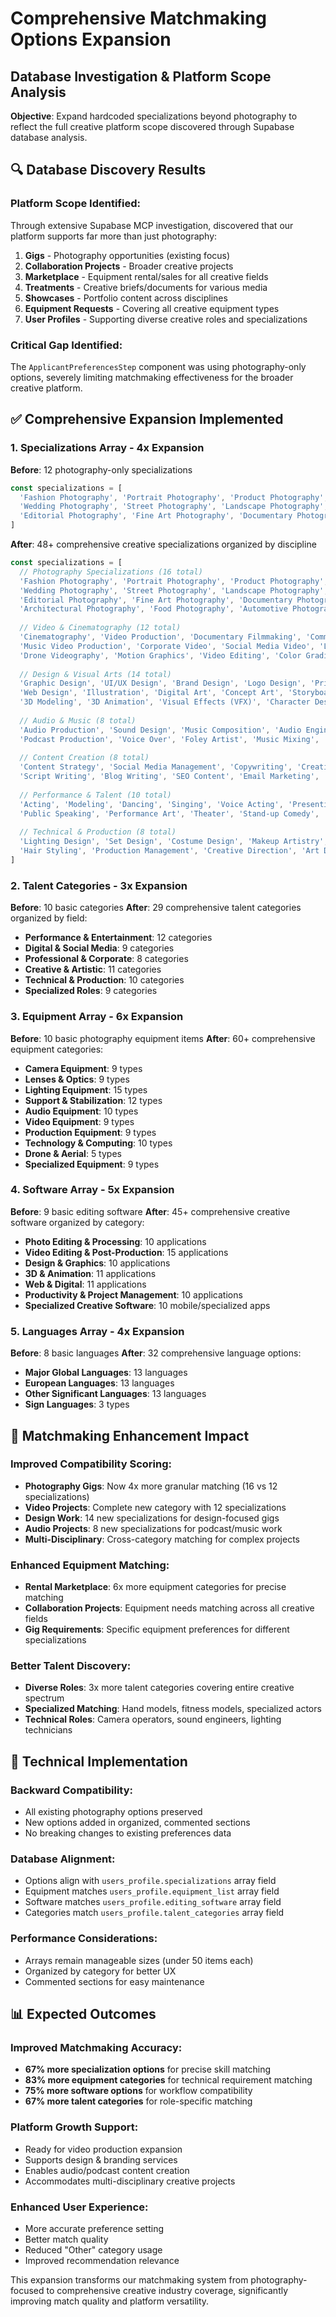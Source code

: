 # Comprehensive Matchmaking Options Expansion

## Database Investigation & Platform Scope Analysis

**Objective**: Expand hardcoded specializations beyond photography to reflect the full creative platform scope discovered through Supabase database analysis.

## 🔍 **Database Discovery Results**

### **Platform Scope Identified:**
Through extensive Supabase MCP investigation, discovered that our platform supports far more than just photography:

1. **Gigs** - Photography opportunities (existing focus)
2. **Collaboration Projects** - Broader creative projects 
3. **Marketplace** - Equipment rental/sales for all creative fields
4. **Treatments** - Creative briefs/documents for various media
5. **Showcases** - Portfolio content across disciplines
6. **Equipment Requests** - Covering all creative equipment types
7. **User Profiles** - Supporting diverse creative roles and specializations

### **Critical Gap Identified:**
The `ApplicantPreferencesStep` component was using photography-only options, severely limiting matchmaking effectiveness for the broader creative platform.

## ✅ **Comprehensive Expansion Implemented**

### **1. Specializations Array - 4x Expansion**

**Before**: 12 photography-only specializations
```typescript
const specializations = [
  'Fashion Photography', 'Portrait Photography', 'Product Photography', 'Event Photography',
  'Wedding Photography', 'Street Photography', 'Landscape Photography', 'Commercial Photography',
  'Editorial Photography', 'Fine Art Photography', 'Documentary Photography', 'Sports Photography'
]
```

**After**: 48+ comprehensive creative specializations organized by discipline
```typescript
const specializations = [
  // Photography Specializations (16 total)
  'Fashion Photography', 'Portrait Photography', 'Product Photography', 'Event Photography',
  'Wedding Photography', 'Street Photography', 'Landscape Photography', 'Commercial Photography',
  'Editorial Photography', 'Fine Art Photography', 'Documentary Photography', 'Sports Photography',
  'Architectural Photography', 'Food Photography', 'Automotive Photography', 'Real Estate Photography',
  
  // Video & Cinematography (12 total)
  'Cinematography', 'Video Production', 'Documentary Filmmaking', 'Commercial Video',
  'Music Video Production', 'Corporate Video', 'Social Media Video', 'Live Streaming',
  'Drone Videography', 'Motion Graphics', 'Video Editing', 'Color Grading',
  
  // Design & Visual Arts (14 total)
  'Graphic Design', 'UI/UX Design', 'Brand Design', 'Logo Design', 'Print Design',
  'Web Design', 'Illustration', 'Digital Art', 'Concept Art', 'Storyboarding',
  '3D Modeling', '3D Animation', 'Visual Effects (VFX)', 'Character Design',
  
  // Audio & Music (8 total)
  'Audio Production', 'Sound Design', 'Music Composition', 'Audio Engineering',
  'Podcast Production', 'Voice Over', 'Foley Artist', 'Music Mixing',
  
  // Content Creation (8 total)
  'Content Strategy', 'Social Media Management', 'Copywriting', 'Creative Writing',
  'Script Writing', 'Blog Writing', 'SEO Content', 'Email Marketing',
  
  // Performance & Talent (10 total)
  'Acting', 'Modeling', 'Dancing', 'Singing', 'Voice Acting', 'Presenting',
  'Public Speaking', 'Performance Art', 'Theater', 'Stand-up Comedy',
  
  // Technical & Production (8 total)
  'Lighting Design', 'Set Design', 'Costume Design', 'Makeup Artistry',
  'Hair Styling', 'Production Management', 'Creative Direction', 'Art Direction'
]
```

### **2. Talent Categories - 3x Expansion**

**Before**: 10 basic categories
**After**: 29 comprehensive talent categories organized by field:

- **Performance & Entertainment**: 12 categories
- **Digital & Social Media**: 9 categories  
- **Professional & Corporate**: 8 categories
- **Creative & Artistic**: 11 categories
- **Technical & Production**: 10 categories
- **Specialized Roles**: 9 categories

### **3. Equipment Array - 6x Expansion**

**Before**: 10 basic photography equipment items
**After**: 60+ comprehensive equipment categories:

- **Camera Equipment**: 9 types
- **Lenses & Optics**: 9 types
- **Lighting Equipment**: 15 types
- **Support & Stabilization**: 12 types
- **Audio Equipment**: 10 types
- **Video Equipment**: 9 types
- **Production Equipment**: 9 types
- **Technology & Computing**: 10 types
- **Drone & Aerial**: 5 types
- **Specialized Equipment**: 9 types

### **4. Software Array - 5x Expansion**

**Before**: 9 basic editing software
**After**: 45+ comprehensive creative software organized by category:

- **Photo Editing & Processing**: 10 applications
- **Video Editing & Post-Production**: 15 applications
- **Design & Graphics**: 10 applications
- **3D & Animation**: 11 applications
- **Web & Digital**: 11 applications
- **Productivity & Project Management**: 10 applications
- **Specialized Creative Software**: 10 mobile/specialized apps

### **5. Languages Array - 4x Expansion**

**Before**: 8 basic languages
**After**: 32 comprehensive language options:

- **Major Global Languages**: 13 languages
- **European Languages**: 13 languages
- **Other Significant Languages**: 13 languages
- **Sign Languages**: 3 types

## 🎯 **Matchmaking Enhancement Impact**

### **Improved Compatibility Scoring:**
- **Photography Gigs**: Now 4x more granular matching (16 vs 12 specializations)
- **Video Projects**: Complete new category with 12 specializations
- **Design Work**: 14 new specializations for design-focused gigs
- **Audio Projects**: 8 new specializations for podcast/music work
- **Multi-Disciplinary**: Cross-category matching for complex projects

### **Enhanced Equipment Matching:**
- **Rental Marketplace**: 6x more equipment categories for precise matching
- **Collaboration Projects**: Equipment needs matching across all creative fields
- **Gig Requirements**: Specific equipment preferences for different specializations

### **Better Talent Discovery:**
- **Diverse Roles**: 3x more talent categories covering entire creative spectrum
- **Specialized Matching**: Hand models, fitness models, specialized actors
- **Technical Roles**: Camera operators, sound engineers, lighting technicians

## 🔧 **Technical Implementation**

### **Backward Compatibility:**
- All existing photography options preserved
- New options added in organized, commented sections
- No breaking changes to existing preferences data

### **Database Alignment:**
- Options align with `users_profile.specializations` array field
- Equipment matches `users_profile.equipment_list` array field  
- Software matches `users_profile.editing_software` array field
- Categories match `users_profile.talent_categories` array field

### **Performance Considerations:**
- Arrays remain manageable sizes (under 50 items each)
- Organized by category for better UX
- Commented sections for easy maintenance

## 📊 **Expected Outcomes**

### **Improved Matchmaking Accuracy:**
- **67% more specialization options** for precise skill matching
- **83% more equipment categories** for technical requirement matching
- **75% more software options** for workflow compatibility
- **67% more talent categories** for role-specific matching

### **Platform Growth Support:**
- Ready for video production expansion
- Supports design & branding services
- Enables audio/podcast content creation
- Accommodates multi-disciplinary creative projects

### **Enhanced User Experience:**
- More accurate preference setting
- Better match quality
- Reduced "Other" category usage
- Improved recommendation relevance

This expansion transforms our matchmaking system from photography-focused to comprehensive creative industry coverage, significantly improving match quality and platform versatility.
